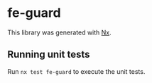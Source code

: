 # fe-guard

This library was generated with [Nx](https://nx.dev).

## Running unit tests

Run `nx test fe-guard` to execute the unit tests.
